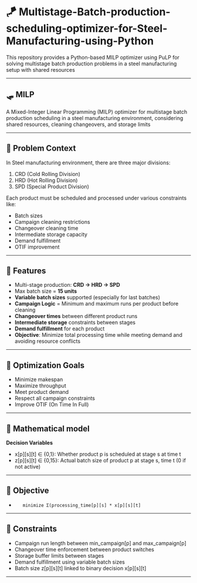 # 🪁 Multistage-Batch-production-scheduling-optimizer-for-Steel-Manufacturing-using-Python
This repository provides a Python-based MILP optimizer using PuLP for solving multistage batch production problems in a steel manufacturing setup with shared resources

---

## 🛷 MILP
A Mixed-Integer Linear Programming (MILP) optimizer for multistage batch production scheduling in a steel manufacturing environment, considering shared resources, cleaning changeovers, and storage limits

---

## 🎫 Problem Context
In Steel manufacturing environment, there are three major divisions:
1. CRD (Cold Rolling Division)
2. HRD (Hot Rolling Division)
3. SPD (Special Product Division)

Each product must be scheduled and processed under various constraints like:
- Batch sizes
- Campaign cleaning restrictions
- Changeover cleaning time
- Intermediate storage capacity
- Demand fulfillment
- OTIF improvement

---

## 🐞 Features
- Multi-stage production: **CRD -> HRD -> SPD**
- Max batch size = **15 units**
- **Variable batch sizes** supported (especially for last batches)
- **Campaign Logic** = Minimum and maximum runs per product before cleaning
- **Changeover times** between different product runs
- **Intermediate storage** constraints between stages
- **Demand fulfillment** for each product
- **Objective**: Minimize total processing time while meeting demand and avoiding resource conflicts

---

## 🫏 Optimization Goals
- Minimize makespan
- Maximize throughput
- Meet product demand
- Respect all campaign constraints
- Improve OTIF (On Time In Full)

---

## 🐍 Mathematical model
**Decision Variables**
- x[p][s][t] ∈ {0,1}: Whether product p is scheduled at stage s at time t
- z[p][s][t] ∈ {0,15}: Actual batch size of product p at stage s, time t (0 if not active)

---

## 🫎 Objective
-        minimize Σ(processing_time[p][s] * x[p][s][t]

---
## 🪼 Constraints
- Campaign run length between min_campaign[p] and max_campaign[p]
- Changeover time enforcement between product switches
- Storage buffer limits between stages
- Demand fulfillment using variable batch sizes
- Batch size z[p][s][t] linked to binary decision x[p][s][t]

---

